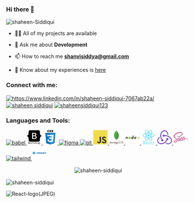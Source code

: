 ### Hi there 👋
            
            
<p align="left"> <img src="https://komarev.com/ghpvc/?username=shaheen-siddiqui&label=Profile%20views&color=0e75b6&style=flat" alt="shaheen-Siddiqui" /> </p>
<!-- 
<p align="left"> <a href="https://github.com/ryo-ma/github-profile-trophy"><img src="https://github-profile-trophy.vercel.app/?username=shaheen-siddiqui" alt="shaheen-siddiqui" /></a> </p> -->

- 👨‍💻 All of my projects are available 

- 💬 Ask me about **Development**

- 📫 How to reach me **shanvisiddya@gmail.com**

- 📄 Know about my experiences is <a href="https://drive.google.com/file/d/1vU4Vy10MglWPjMAkNS51O3WgvukK3XXJ/view?usp=sharing">here</a>

<h3 align="left">Connect with me:</h3>
<p align="left">
<a href="https://linkedin.com/in/https://www.linkedin.com/in/shaheen-siddiqui-7067ab22a/" target="blank"><img align="center" src="https://raw.githubusercontent.com/rahuldkjain/github-profile-readme-generator/master/src/images/icons/Social/linked-in-alt.svg" alt="https://www.linkedin.com/in/shaheen-siddiqui-7067ab22a/" height="30" width="40" /></a>
<a href="https://stackoverflow.com/users/shaheen siddiqui" target="blank"><img align="center" src="https://raw.githubusercontent.com/rahuldkjain/github-profile-readme-generator/master/src/images/icons/Social/stack-overflow.svg" alt="shaheen siddiqui" height="30" width="40" /></a>
<a href="https://www.hackerrank.com/shaheensiddiqui123" target="blank"><img align="center" src="https://raw.githubusercontent.com/rahuldkjain/github-profile-readme-generator/master/src/images/icons/Social/hackerrank.svg" alt="shaheensiddiqui123" height="30" width="40" /></a>
</p>

<h3 align="left">Languages and Tools:</h3>
<p align="left"> <a href="https://babeljs.io/" target="_blank" rel="noreferrer"> <img src="https://www.vectorlogo.zone/logos/babeljs/babeljs-icon.svg" alt="babel" width="40" height="40"/> </a> <a href="https://getbootstrap.com" target="_blank" rel="noreferrer"> <img src="https://raw.githubusercontent.com/devicons/devicon/master/icons/bootstrap/bootstrap-plain-wordmark.svg" alt="bootstrap" width="40" height="40"/> </a> <a href="https://www.w3schools.com/css/" target="_blank" rel="noreferrer"> <img src="https://raw.githubusercontent.com/devicons/devicon/master/icons/css3/css3-original-wordmark.svg" alt="css3" width="40" height="40"/> </a> <a href="https://www.figma.com/" target="_blank" rel="noreferrer"> <img src="https://www.vectorlogo.zone/logos/figma/figma-icon.svg" alt="figma" width="40" height="40"/> </a> <a href="https://git-scm.com/" target="_blank" rel="noreferrer"> <img src="https://www.vectorlogo.zone/logos/git-scm/git-scm-icon.svg" alt="git" width="40" height="40"/> </a> <a href="https://developer.mozilla.org/en-US/docs/Web/JavaScript" target="_blank" rel="noreferrer"> <img src="https://raw.githubusercontent.com/devicons/devicon/master/icons/javascript/javascript-original.svg" alt="javascript" width="40" height="40"/> </a> <a href="https://www.mongodb.com/" target="_blank" rel="noreferrer"> <img src="https://raw.githubusercontent.com/devicons/devicon/master/icons/mongodb/mongodb-original-wordmark.svg" alt="mongodb" width="40" height="40"/> </a> <a href="https://nodejs.org" target="_blank" rel="noreferrer"> <img src="https://raw.githubusercontent.com/devicons/devicon/master/icons/nodejs/nodejs-original-wordmark.svg" alt="nodejs" width="40" height="40"/> </a> <a href="https://reactjs.org/" target="_blank" rel="noreferrer"> <img src="https://raw.githubusercontent.com/devicons/devicon/master/icons/react/react-original-wordmark.svg" alt="react" width="40" height="40"/> </a> <a href="https://redux.js.org" target="_blank" rel="noreferrer"> <img src="https://raw.githubusercontent.com/devicons/devicon/master/icons/redux/redux-original.svg" alt="redux" width="40" height="40"/> </a> <a href="https://sass-lang.com" target="_blank" rel="noreferrer"> <img src="https://raw.githubusercontent.com/devicons/devicon/master/icons/sass/sass-original.svg" alt="sass" width="40" height="40"/> </a> <a href="https://tailwindcss.com/" target="_blank" rel="noreferrer"> <img src="https://www.vectorlogo.zone/logos/tailwindcss/tailwindcss-icon.svg" alt="tailwind" width="40" height="40"/> </a> <a href="https://webpack.js.org" target="_blank" rel="noreferrer"> <img src="https://raw.githubusercontent.com/devicons/devicon/d00d0969292a6569d45b06d3f350f463a0107b0d/icons/webpack/webpack-original-wordmark.svg" alt="webpack" width="40" height="40"/> </a> </p>

<center> <p><img align="center" src="https://github-readme-stats.vercel.app/api/top-langs?username=shaheen-siddiqui&show_icons=true&locale=en&layout=compact" alt="shaheen-siddiqui" /></p></center>

<p><img align="center" src="https://github-readme-streak-stats.herokuapp.com/?user=shaheen-siddiqui&" alt="shaheen-siddiqui" /></p>


![React-logo(JPEG)](https://user-images.githubusercontent.com/95218912/204483707-79e3a782-82a7-4ee4-8208-c56b544ec496.jpeg)


